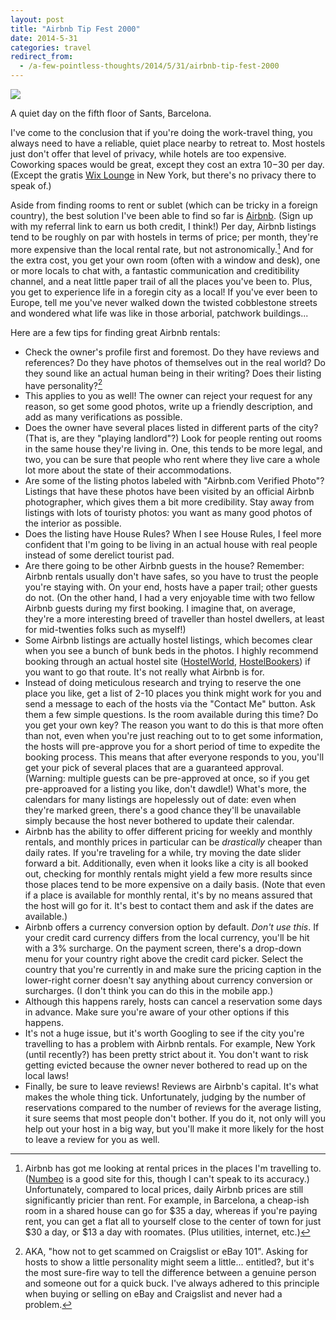 ```yaml
---
layout: post
title: "Airbnb Tip Fest 2000"
date: 2014-5-31
categories: travel
redirect_from:
  - /a-few-pointless-thoughts/2014/5/31/airbnb-tip-fest-2000
---
```


<div class="caption">
<img src="https://static1.squarespace.com/static/51b3f330e4b062dc340fa8fd/t/538a7186e4b0cfc7f0c5a808/1401581964937/?format=1000w" />
<p>A quiet day on the fifth floor of Sants, Barcelona.</p>
</div>

I've come to the conclusion that if you're doing the work-travel thing, you always need to have a reliable, quiet place nearby to retreat to. Most hostels just don't offer that level of privacy, while hotels are too expensive. Coworking spaces would be great, except they cost an extra $10-$30 per day. (Except the gratis [Wix Lounge](http://www.wixlounge.com/) in New York, but there's no privacy there to speak of.)

Aside from finding rooms to rent or sublet (which can be tricky in a foreign country), the best solution I've been able to find so far is [Airbnb](http://www.airbnb.com/c/ababoulevitch). (Sign up with my referral link to earn us both credit, I think!) Per day, Airbnb listings tend to be roughly on par with hostels in terms of price; per month, they're more expensive than the local rental rate, but not astronomically.[^1] And for the extra cost, you get your own room (often with a window and desk), one or more locals to chat with, a fantastic communication and creditibility channel, and a neat little paper trail of all the places you've been to. Plus, you get to experience life in a foregin city as a local! If you've ever been to Europe, tell me you've never walked down the twisted cobblestone streets and wondered what life was like in those arborial, patchwork buildings...

<!--more-->

Here are a few tips for finding great Airbnb rentals:

* Check the owner's profile first and foremost. Do they have reviews and references? Do they have photos of themselves out in the real world? Do they sound like an actual human being in their writing? Does their listing have personality?[^2]
* This applies to you as well! The owner can reject your request for any reason, so get some good photos, write up a friendly description, and add as many verifications as possible.
* Does the owner have several places listed in different parts of the city? (That is, are they "playing landlord"?) Look for people renting out rooms in the same house they're living in. One, this tends to be more legal, and two, you can be sure that people who rent where they live care a whole lot more about the state of their accommodations.
* Are some of the listing photos labeled with "Airbnb.com Verified Photo"? Listings that have these photos have been visited by an official Airbnb photographer, which gives them a bit more credibility. Stay away from listings with lots of touristy photos: you want as many good photos of the interior as possible.
* Does the listing have House Rules? When I see House Rules, I feel more confident that I'm going to be living in an actual house with real people instead of some derelict tourist pad.
* Are there going to be other Airbnb guests in the house? Remember: Airbnb rentals usually don't have safes, so you have to trust the people you're staying with. On your end, hosts have a paper trail; other guests do not. (On the other hand, I had a very enjoyable time with two fellow Airbnb guests during my first booking. I imagine that, on average, they're a more interesting breed of traveller than hostel dwellers, at least for mid-twenties folks such as myself!)
* Some Airbnb listings are actually hostel listings, which becomes clear when you see a bunch of bunk beds in the photos. I highly recommend booking through an actual hostel site ([HostelWorld](http://www.hostelworld.com/), [HostelBookers](http://www.hostelbookers.com/)) if you want to go that route. It's not really what Airbnb is for.
* Instead of doing meticulous research and trying to reserve the one place you like, get a list of 2-10 places you think might work for you and send a message to each of the hosts via the "Contact Me" button. Ask them a few simple questions. Is the room available during this time? Do you get your own key? The reason you want to do this is that more often than not, even when you're just reaching out to to get some information, the hosts will pre-approve you for a short period of time to expedite the booking process. This means that after everyone responds to you, you'll get your pick of several places that are a guaranteed approval. (Warning: multiple guests can be pre-approved at once, so if you get pre-approaved for a listing you like, don't dawdle!) What's more, the calendars for many listings are hopelessly out of date: even when they're marked green, there's a good chance they'll be unavailable simply because the host never bothered to update their calendar.
* Airbnb has the ability to offer different pricing for weekly and monthly rentals, and monthly prices in particular can be *drastically* cheaper than daily rates. If you're traveling for a while, try moving the date slider forward a bit. Additionally, even when it looks like a city is all booked out, checking for monthly rentals might yield a few more results since those places tend to be more expensive on a daily basis. (Note that even if a place is available for monthly rental, it's by no means assured that the host will go for it. It's best to contact them and ask if the dates are available.)
* Airbnb offers a currency conversion option by default. *Don't use this*. If your credit card currency differs from the local currency, you'll be hit with a 3% surcharge. On the payment screen, there's a drop-down menu for your country right above the credit card picker. Select the country that you're currently in and make sure the pricing caption in the lower-right corner doesn't say anything about currency conversion or surcharges. (I don't think you can do this in the mobile app.)
* Although this happens rarely, hosts can cancel a reservation some days in advance. Make sure you're aware of your other options if this happens.
* It's not a huge issue, but it's worth Googling to see if the city you're travelling to has a problem with Airbnb rentals. For example, New York (until recently?) has been pretty strict about it. You don't want to risk getting evicted because the owner never bothered to read up on the local laws!
* Finally, be sure to leave reviews! Reviews are Airbnb's capital. It's what makes the whole thing tick. Unfortunately, judging by the number of reservations compared to the number of reviews for the average listing, it sure seems that most people don't bother. If you do it, not only will you help out your host in a big way, but you'll make it more likely for the host to leave a review for you as well.

[^1]: Airbnb has got me looking at rental prices in the places I'm travelling to. ([Numbeo](http://www.numbeo.com/cost-of-living/) is a good site for this, though I can't speak to its accuracy.) Unfortunately, compared to local prices, daily Airbnb prices are still significantly pricier than rent. For example, in Barcelona, a cheap-ish room in a shared house can go for $35 a day, whereas if you're paying rent, you can get a flat all to yourself close to the center of town for just $30 a day, or $13 a day with roomates. (Plus utilities, internet, etc.)
[^2]: AKA, "how not to get scammed on Craigslist or eBay 101". Asking for hosts to show a little personality might seem a little... entitled?, but it's the most sure-fire way to tell the difference between a genuine person and someone out for a quick buck. I've always adhered to this principle when buying or selling on eBay and Craigslist and never had a problem.